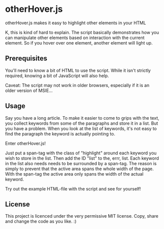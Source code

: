 otherHover.js
=============

otherHover.js makes it easy to highlight other elements in your HTML

K, this is kind of hard to explain. The script basically demonstrates how you can manipulate other elements based on interaction with the current element. So if you hover over one element, another element will light up. 

## Prerequisites
You'll need to know a bit of HTML to use the script. While it isn't strictly required, knowing a bit of JavaScript will also help.

Caveat: The script may not work in older browsers, especially if it is an older version of MSIE...

## Usage
Say you have a long article. To make it easier to come to grips with the text, you collect keywords from some of the paragraphs and store it in a list. But you have a problem. When you look at the list of keywords, it's not easy to find the paragraph the keyword is actually pointing to. 

Enter otherHover.js!

Just put a span-tag with the class of "highlight" around each keyword you wish to store in the list.
Then add the ID "list" to the, errr, list. Each keyword in the list also needs needs to be surrounded by a span-tag. The reason is simply to prevent that the active area spans the whole width of the page. With the span-tag the active area only spans the width of the actual keyword. 

Try out the example HTML-file with the script and see for yourself!

## License
This project is licenced under the very permissive MIT license. Copy, share and change the code as you like. :)
